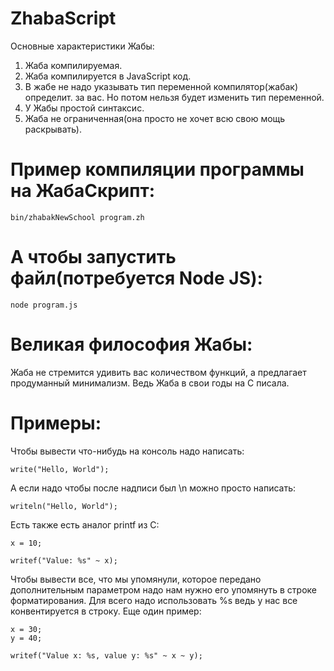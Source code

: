# ZhabaScript
Основные характеристики Жабы:
1. Жаба компилируемая.
2. Жаба компилируется в JavaScript код.
3. В жабе не надо указывать тип переменной компилятор(жабак) определит. за вас. Но потом нельзя будет изменить тип переменной.
4. У Жабы простой синтаксис.
5. Жаба не ограниченная(она просто не хочет всю свою мощь раскрывать).
   
# Пример компиляции программы на ЖабаСкрипт:
```
bin/zhabakNewSchool program.zh
```
# А чтобы запустить файл(потребуется Node JS):
```
node program.js
```
# Великая философия Жабы:
Жаба не стремится удивить вас количеством функций, а предлагает продуманный минимализм. Ведь Жаба в свои годы на C писала.

# Примеры:
Чтобы вывести что-нибудь на консоль надо написать:
```
write("Hello, World");
```
А если надо чтобы после надписи был \n можно просто написать:
```
writeln("Hello, World");
```
Есть также есть аналог printf из C:
```
x = 10;

writef("Value: %s" ~ x);
```
Чтобы вывести все, что мы упомянули, которое передано дополнительным параметром надо нам нужно его упомянуть в строке форматирования. Для всего надо использовать %s ведь у нас все конвентируется в строку. Еще один пример:
```
x = 30;
y = 40;

writef("Value x: %s, value y: %s" ~ x ~ y);
```
